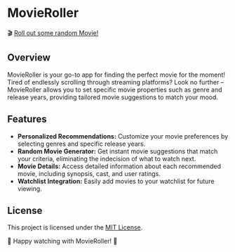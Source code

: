 # MovieRoller

🎬 [Roll out some random Movie!]([https://movieroller.netlify.app)

## Overview

MovieRoller is your go-to app for finding the perfect movie for the moment! Tired of endlessly scrolling through streaming platforms? Look no further – MovieRoller allows you to set specific movie properties such as genre and release years, providing tailored movie suggestions to match your mood.

## Features

-  **Personalized Recommendations:** Customize your movie preferences by selecting genres and specific release years.
-  **Random Movie Generator:** Get instant movie suggestions that match your criteria, eliminating the indecision of what to watch next.
-  **Movie Details:** Access detailed information about each recommended movie, including synopsis, cast, and user ratings.
-  **Watchlist Integration:** Easily add movies to your watchlist for future viewing.

## License

This project is licensed under the [MIT License](LICENSE).

🎥 Happy watching with MovieRoller! 🍿
